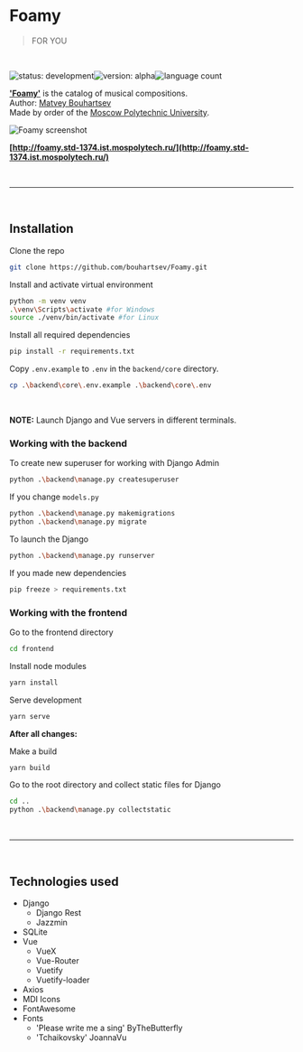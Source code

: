# Foamy
> FOR YOU

<br/>

![status: development](https://img.shields.io/badge/status-development-red)![version: alpha](https://img.shields.io/badge/version-beta-brightgreen)![language count](https://img.shields.io/github/languages/count/bouhartsev/Foamy)

**['Foamy'](http://foamy.std-1374.ist.mospolytech.ru/)** is the сatalog of musical compositions.  
Author: [Matvey Bouhartsev](//bouhartsev.top)  
Made by order of the [Moscow Polytechnic University](//mospolytech.ru).

![Foamy screenshot](IMAGE!)

**[http://foamy.std-1374.ist.mospolytech.ru/](http://foamy.std-1374.ist.mospolytech.ru/)**

<br/>

____

<br/>

## Installation

Clone the repo
```bash
git clone https://github.com/bouhartsev/Foamy.git
```

Install and activate virtual environment
```bash
python -m venv venv
.\venv\Scripts\activate #for Windows
source ./venv/bin/activate #for Linux
```

Install all required dependencies
```bash
pip install -r requirements.txt
```

Copy `.env.example` to `.env` in the `backend/core` directory.
```bash
cp .\backend\core\.env.example .\backend\core\.env
```

<br/>

**NOTE:** Launch Django and Vue servers in different terminals. 


### Working with the backend

To create new superuser for working with Django Admin
```bash
python .\backend\manage.py createsuperuser
```

If you change `models.py`
```bash
python .\backend\manage.py makemigrations
python .\backend\manage.py migrate
```

To launch the Django
```bash
python .\backend\manage.py runserver
```

If you made new dependencies 
```bash
pip freeze > requirements.txt
```


### Working with the frontend

Go to the frontend directory
```bash
cd frontend
```

Install node modules
```bash
yarn install
```

Serve development
```bash
yarn serve
```

**After all changes:**

Make a build
```bash
yarn build
```

Go to the root directory and collect static files for Django
```bash
cd ..
python .\backend\manage.py collectstatic
```

<br/>

____

<br/>

## Technologies used

- Django
    - Django Rest
    - Jazzmin
- SQLite
- Vue
    - VueX
    - Vue-Router
    - Vuetify
    - Vuetify-loader
- Axios
- MDI Icons
- FontAwesome
- Fonts
    - 'Please write me a sing' ByTheButterfly
    - 'Tchaikovsky' JoannaVu

